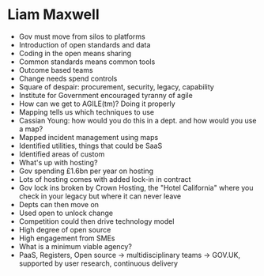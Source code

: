 # Liam Maxwell

 - Gov must move from silos to platforms
 - Introduction of open standards and data
 - Coding in the open means sharing
 - Common standards means common tools
 - Outcome based teams
 - Change needs spend controls
 - Square of despair: procurement, security, legacy, capability
 - Institute for Government encouraged tyranny of agile
 - How can we get to AGILE(tm)? Doing it properly
 - Mapping tells us which techniques to use
 - Cassian Young: how would you do this in a dept. and how would you use a map?
 - Mapped incident management using maps
 - Identified utilities, things that could be SaaS
 - Identified areas of custom
 - What's up with hosting?
 - Gov spending £1.6bn per year on hosting
 - Lots of hosting comes with added lock-in in contract
 - Gov lock ins broken by Crown Hosting, the "Hotel California" where you check in your legacy but where it can never leave
 - Depts can then move on
 - Used open to unlock change
 - Competition could then drive technology model
 - High degree of open source
 - High engagement from SMEs
 - What is a minimum viable agency?
 - PaaS, Registers, Open source -> multidisciplinary teams -> GOV.UK, supported by user research, continuous delivery
